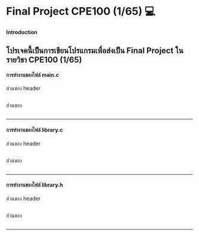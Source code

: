 # Final Project CPE100 (1/65) :computer:

#### Introduction
โปรเจคนี้เป็นการเขียนโปรแกรมเพื่อส่งเป็น Final Project ในรายวิชา CPE100 (1/65) 
--------------------
#### การทำงานของไฟล์ main.c
ส่วนของ header
```
```
> 
ส่วนของ
```
```
--------------------

#### การทำงานของไฟล์ library.c
ส่วนของ header
```
```
> 
ส่วนของ
```
```

--------------------
#### การทำงานของไฟล์ library.h
ส่วนของ header
```
```
> 
ส่วนของ
```
```
--------------------
